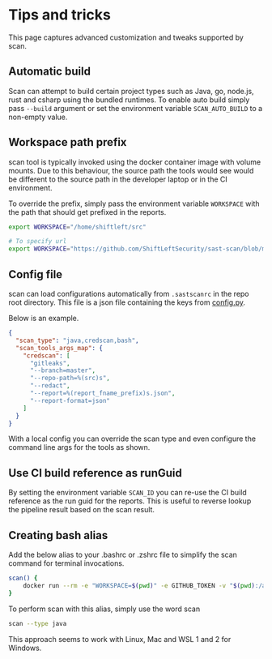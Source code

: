 # Tips and tricks

This page captures advanced customization and tweaks supported by scan.

## Automatic build

Scan can attempt to build certain project types such as Java, go, node.js, rust and csharp using the bundled runtimes. To enable auto build simply pass `--build` argument or set the environment variable `SCAN_AUTO_BUILD` to a non-empty value.

## Workspace path prefix

scan tool is typically invoked using the docker container image with volume mounts. Due to this behaviour, the source path the tools would see would be different to the source path in the developer laptop or in the CI environment.

To override the prefix, simply pass the environment variable `WORKSPACE` with the path that should get prefixed in the reports.

```bash
export WORKSPACE="/home/shiftleft/src"

# To specify url
export WORKSPACE="https://github.com/ShiftLeftSecurity/sast-scan/blob/master"
```

## Config file

scan can load configurations automatically from `.sastscanrc` in the repo root directory. This file is a json file containing the keys from [config.py](https://github.com/ShiftLeftSecurity/sast-scan/blob/master/lib/config.py).

Below is an example.

```json
{
  "scan_type": "java,credscan,bash",
  "scan_tools_args_map": {
    "credscan": [
      "gitleaks",
      "--branch=master",
      "--repo-path=%(src)s",
      "--redact",
      "--report=%(report_fname_prefix)s.json",
      "--report-format=json"
    ]
  }
}
```

With a local config you can override the scan type and even configure the command line args for the tools as shown.

## Use CI build reference as runGuid

By setting the environment variable `SCAN_ID` you can re-use the CI build reference as the run guid for the reports. This is useful to reverse lookup the pipeline result based on the scan result.

## Creating bash alias

Add the below alias to your .bashrc or .zshrc file to simplify the scan command for terminal invocations.

```bash
scan() {
    docker run --rm -e "WORKSPACE=$(pwd)" -e GITHUB_TOKEN -v "$(pwd):/app:cached" shiftleft/scan scan $*
}
```

To perform scan with this alias, simply use the word scan

```bash
scan --type java
```

This approach seems to work with Linux, Mac and WSL 1 and 2 for Windows.
